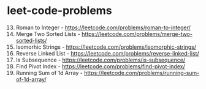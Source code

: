 # leet-code-problems

13. Roman to Integer - https://leetcode.com/problems/roman-to-integer/
21. Merge Two Sorted Lists - https://leetcode.com/problems/merge-two-sorted-lists/
205. Isomorhic Strings - https://leetcode.com/problems/isomorphic-strings/
206. Reverse Linked List - https://leetcode.com/problems/reverse-linked-list/
392. Is Subsequence - https://leetcode.com/problems/is-subsequence/
724. Find Pivot Index - https://leetcode.com/problems/find-pivot-index/
1480. Running Sum of 1d Array - https://leetcode.com/problems/running-sum-of-1d-array/

